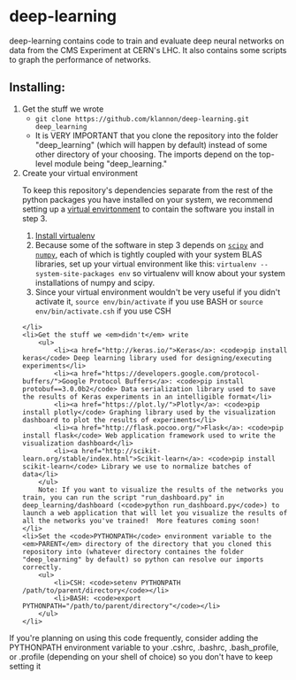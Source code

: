 deep-learning
=============

deep-learning contains code to train and evaluate deep neural networks on data from the CMS Experiment at CERN's LHC.  It also contains some scripts to graph the performance of networks.

Installing:
-----------

<ol>
    <li>Get the stuff we wrote
        <ul>
            <li><code>git clone https://github.com/klannon/deep-learning.git deep_learning</code></li>
            <li>It is VERY IMPORTANT that you clone the repository into the folder "deep_learning" (which will happen by default) instead of some other directory of your choosing.  The imports depend on the top-level module being "deep_learning."</li>
        </ul>
    </li>
    <li>Create your virtual environment
    <p>To keep this repository's dependencies separate from the rest of the python packages you have installed on your system, we recommend setting up a <a href="https://virtualenv.pypa.io/en/latest/">virtual envirtonment</a> to contain the software you install in step 3.</p>
        <ol>
            <li><a href="https://virtualenv.pypa.io/en/latest/installation.html">Install virtualenv</a></li>
            <li>Because some of the software in step 3 depends on <code><a href="https://www.scipy.org/">scipy</a></code> and <code><a href="http://www.numpy.org/">numpy</a></code>, each of which is tightly coupled with your system BLAS libraries, set up your virtual environment like this: <code>virtualenv --system-site-packages env</code> so virtualenv will know about your system installations of numpy and scipy.</li>
            <li>Since your virtual environment wouldn't be very useful if you didn't activate it, <code>source env/bin/activate</code> if you use BASH or <code>source env/bin/activate.csh</code> if you use CSH</li>
        </ol>
        
    </li>
    <li>Get the stuff we <em>didn't</em> write
        <ul>
            <li><a href="http://keras.io/">Keras</a>: <code>pip install keras</code> Deep learning library used for designing/executing experiments</li>
            <li><a href="https://developers.google.com/protocol-buffers/">Google Protocol Buffers</a>: <code>pip install protobuf==3.0.0b2</code> Data serialization library used to save the results of Keras experiments in an intelligible format</li>
            <li><a href="https://plot.ly/">Plotly</a>: <code>pip install plotly</code> Graphing library used by the visualization dashboard to plot the results of experiments</li>
            <li><a href="http://flask.pocoo.org/">Flask</a>: <code>pip install flask</code> Web application framework used to write the visualization dashboard</li>
            <li><a href="http://scikit-learn.org/stable/index.html">Scikit-learn</a>: <code>pip install scikit-learn</code> Library we use to normalize batches of data</li>
        </ul>
        Note: If you want to visualize the results of the networks you train, you can run the script "run_dashboard.py" in deep_learning/dashboard (<code>python run_dashboard.py</code>) to launch a web application that will let you visualize the results of all the networks you've trained!  More features coming soon!
    </li>
    <li>Set the <code>PYTHONPATH</code> environment variable to the <em>PARENT</em> directory of the directory that you cloned this repository into (whatever directory containes the folder "deep_learning" by default) so python can resolve our imports correctly.
        <ul>
            <li>CSH: <code>setenv PYTHONPATH /path/to/parent/directory</code></li>
            <li>BASH: <code>export PYTHONPATH="/path/to/parent/directory"</code></li>
        </ul>
    </li>
</ol>

If you're planning on using this code frequently, consider adding the PYTHONPATH environment variable to your .cshrc, .bashrc, .bash_profile, or .profile (depending on your shell of choice) so you don't have to keep setting it
